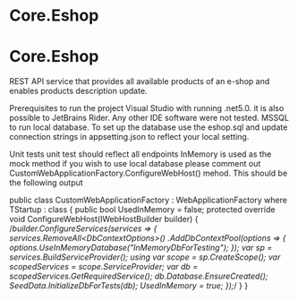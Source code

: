 # Core.Eshop

# Core.Eshop

REST API service that provides all available products of an e-shop and enables products description update.

Prerequisites to run the project 
Visual Studio with running .net5.0. it is also possible to JetBrains Rider. Any other IDE software were not tested.
MSSQL to run local database. To set up the database use the eshop.sql and update connection strings in appsetting.json to reflect your local setting.

Unit tests
unit test should reflect all endpoints
InMemory is used as the mock method if you wish to use local database please comment out CustomWebApplicationFactory.ConfigureWebHost() mehod.
This should be the following output

public class CustomWebApplicationFactory<TStartup>
    : WebApplicationFactory<TStartup> where TStartup : class
{
    public bool UsedInMemory = false;
    protected override void ConfigureWebHost(IWebHostBuilder builder)
    {
       /*builder.ConfigureServices(services =>
        {
  services.RemoveAll<DbContextOptions<CatalogDbContext>>()
                .AddDbContextPool<CatalogDbContext>(options =>
                {
options.UseInMemoryDatabase("InMemoryDbForTesting");
                });
            var sp = services.BuildServiceProvider();
            using var scope = sp.CreateScope();
            var scopedServices = scope.ServiceProvider;
            var db = scopedServices.GetRequiredService<CatalogDbContext>();
            db.Database.EnsureCreated();
            SeedData.InitializeDbForTests(db);
            UsedInMemory = true;
        });*/
    }
}
